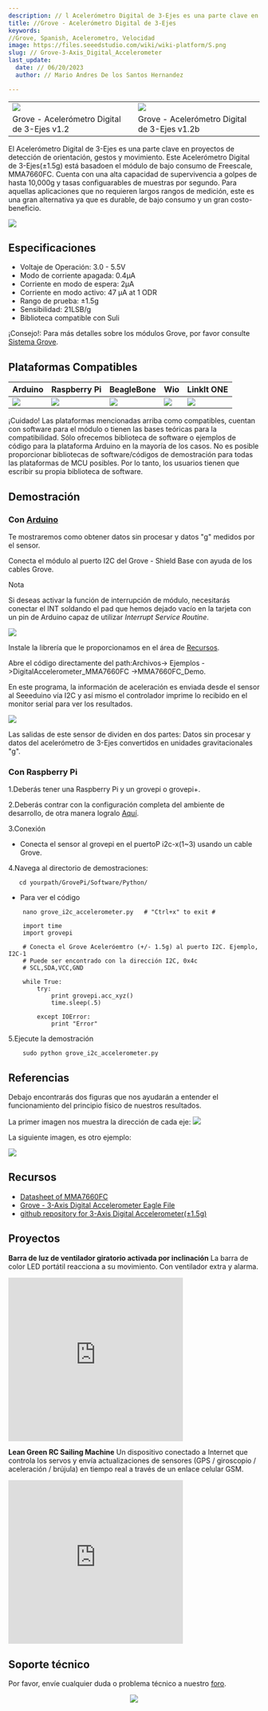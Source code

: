 ```yaml
---
description: // l Acelerómetro Digital de 3-Ejes es una parte clave en proyectos de detección de orientación, gestos y movimiento.
title: //Grove - Acelerómetro Digital de 3-Ejes
keywords:
//Grove, Spanish, Acelerometro, Velocidad
image: https://files.seeedstudio.com/wiki/wiki-platform/S.png
slug: // Grove-3-Axis_Digital_Accelerometer
last_update:
  date: // 06/20/2023
  author: // Mario Andres De los Santos Hernandez

---
```


<table>
<colgroup>
<col width="50%" />
<col width="50%" /> 
</colgroup>
<tbody>
<tr class="odd">
<td><div class="center">
<div class="floatnone">
<img src="https://raw.githubusercontent.com/SeeedDocument/Grove-3-Axis_Digital_Accelerometer-1.5g/master/img/3_aix_acc.jpg" />
</div>
</div></td>
<td><div class="center">
<div class="floatnone">
<img src="https://raw.githubusercontent.com/SeeedDocument/Grove-3-Axis_Digital_Accelerometer-1.5g/master/img/Grove-3-Axis_v1.3.jpg" />
</div>
</div></td>
</tr>
<tr class="even">
<td><div style=": center">
Grove - Acelerómetro Digital de 3-Ejes v1.2
</div></td>
<td><div style=": center">
Grove - Acelerómetro Digital de 3-Ejes v1.2b
</div></td>
</tr>
</tbody>
</table>

El Acelerómetro Digital de 3-Ejes es una parte clave en proyectos de detección de orientación, gestos y movimiento. Este Acelerómetro Digital de 3-Ejes(±1.5g) está basadoen el módulo de bajo consumo de Freescale, MMA7660FC. Cuenta con una alta capacidad de supervivencia a golpes de hasta 10,000g y tasas configuarables de muestras por segundo. Para aquellas aplicaciones que no requieren largos rangos de medición, este es una gran alternativa ya que es durable, de bajo consumo y un gran costo-beneficio. 

[![](https://raw.githubusercontent.com/SeeedDocument/common/master/Get_One_Now_Banner.png)](http://www.seeedstudio.com/Grove-3-Axis-Digital-Accelerometer(%C2%B11.5g)-p-765.html)


Especificaciones
--------------

-   Voltaje de Operación: 3.0 - 5.5V
-   Modo de corriente apagada: 0.4μA
-   Corriente en modo de espera: 2μA
-   Corriente en modo activo: 47 μA at 1 ODR
-   Rango de prueba: ±1.5g
-   Sensibilidad: 21LSB/g
-   Biblioteca compatible con Suli

¡Consejo!:
    Para más detalles sobre los módulos Grove, por favor consulte  [Sistema Grove](http://wiki.seeedstudio.com/Grove_System/).

Plataformas Compatibles
-------------------

| Arduino                                                                                             | Raspberry Pi                                                                                             | BeagleBone                                                                                      | Wio                                                                                               | LinkIt ONE                                                                                         |
|-----------------------------------------------------------------------------------------------------|----------------------------------------------------------------------------------------------------------|-------------------------------------------------------------------------------------------------|---------------------------------------------------------------------------------------------------|----------------------------------------------------------------------------------------------------|
| ![](https://raw.githubusercontent.com/SeeedDocument/wiki_english/master/docs/images/arduino_logo.jpg) | ![](https://raw.githubusercontent.com/SeeedDocument/wiki_english/master/docs/images/raspberry_pi_logo_n.jpg) | ![](https://raw.githubusercontent.com/SeeedDocument/wiki_english/master/docs/images/bbg_logo_n.jpg) | ![](https://raw.githubusercontent.com/SeeedDocument/wiki_english/master/docs/images/wio_logo.jpg) | ![](https://raw.githubusercontent.com/SeeedDocument/wiki_english/master/docs/images/linkit_logo.jpg) |

¡Cuidado!
    Las plataformas mencionadas arriba como compatibles, cuentan con software para el módulo o tienen las bases teóricas para la compatibilidad. Sólo ofrecemos biblioteca de software o ejemplos de código para la plataforma Arduino en la mayoría de los casos. No es posible proporcionar bibliotecas de software/códigos de demostración para todas las plataformas de MCU posibles. Por lo tanto, los usuarios tienen que escribir su propia biblioteca de software.


Demostración
-------------

### Con [Arduino](/Arduino "Arduino")

Te mostraremos como obtener datos sin procesar y datos "g" medidos por el sensor. 

Conecta el módulo al puerto I2C del Grove - Shield Base con ayuda de los cables Grove. 

<div class="admonition note">
<p class="admonition-title">Nota</p>
Si deseas activar la función de interrupción de módulo, necesitarás conectar el INT soldando el pad que hemos dejado vacío en la tarjeta con un pin de Arduino capaz de utilizar <em>Interrupt Service Routine</em>.

</div>

![](https://raw.githubusercontent.com/SeeedDocument/Grove-3-Axis_Digital_Accelerometer-1.5g/master/img/Digital_Accelerometer_Sensor_Connector1.5g.jpg)

Instale la librería que le proporcionamos en el área de [Recursos](/Grove-3-Axis_Digital_Accelerometer-1.5g#resources). 

Abre el código directamente del path:Archivos-> Ejemplos ->DigitalAccelerometer_MMA7660FC ->MMA7660FC_Demo.

En este programa, la información de aceleración es enviada desde el sensor al Seeeduino vía I2C y así mismo el controlador imprime lo recibido en el monitor serial para ver los resultados.

![](https://raw.githubusercontent.com/SeeedDocument/Grove-3-Axis_Digital_Accelerometer-1.5g/master/img/Grove-3-Axis_Digital_Accelerometer-1.5g-.jpg)

Las salidas de este sensor de dividen en dos partes: Datos sin procesar y datos del acelerómetro de 3-Ejes convertidos en unidades gravitacionales "g".

### Con Raspberry Pi

1.Deberás tener una Raspberry Pi y un grovepi o grovepi+.

2.Deberás contrar con la configuración completa del ambiente de desarrollo, de otra manera logralo [Aquí](/GrovePi_Plus).

3.Conexión

-   Conecta el sensor al grovepi en el puertoP i2c-x(1~3) usando un cable Grove.

4.Navega al directorio de demostraciones:

       cd yourpath/GrovePi/Software/Python/

-   Para ver el código

```
    nano grove_i2c_accelerometer.py   # "Ctrl+x" to exit #
```
```
    import time
    import grovepi

    # Conecta el Grove Aceleróemtro (+/- 1.5g) al puerto I2C. Ejemplo, I2C-1
    # Puede ser encontrado con la dirección I2C, 0x4c
    # SCL,SDA,VCC,GND

    while True:
        try:
            print grovepi.acc_xyz()
            time.sleep(.5)

        except IOError:
            print "Error"
```

5.Ejecute la demostración
```
    sudo python grove_i2c_accelerometer.py
```

Referencias
---------

Debajo encontrarás dos figuras que nos ayudarán a entender el funcionamiento del principio físico de nuestros resultados.

La primer imagen nos muestra la dirección de cada eje: 
![](https://raw.githubusercontent.com/SeeedDocument/Grove-3-Axis_Digital_Accelerometer-1.5g/master/img/MMA7660_Direction.jpg)

La siguiente imagen, es otro ejemplo:

![](https://raw.githubusercontent.com/SeeedDocument/Grove-3-Axis_Digital_Accelerometer-1.5g/master/img/Sensing_Direction_1.jpg)

Recursos
---------

-   [Datasheet of MMA7660FC](https://raw.githubusercontent.com/SeeedDocument/Grove-3-Axis_Digital_Accelerometer-1.5g/master/res/MMA7660FC.pdf)
-   [Grove - 3-Axis Digital Accelerometer Eagle File](https://raw.githubusercontent.com/SeeedDocument/Grove-3-Axis_Digital_Accelerometer-1.5g/master/res/Grove-3-Axis_Digital_Accelerometer-1.5g-Eagle_File.zip)
-   [github repository for 3-Axis Digital Accelerometer(±1.5g)](https://github.com/Seeed-Studio/Accelerometer_MMA7660)


## Proyectos

**Barra de luz de ventilador giratorio activada por inclinación** La barra de color LED portátil reacciona a su movimiento. Con ventilador extra y alarma.

<iframe frameborder='0' height='327.5' scrolling='no' src='https://www.hackster.io/chuartdo/tilt-activated-spinning-fan-light-stick-e05cec/embed' width='350'></iframe>

**Lean Green RC Sailing Machine**
Un dispositivo conectado a Internet que controla los servos y envía actualizaciones de sensores (GPS / giroscopio / aceleración / brújula) en tiempo real a través de un enlace celular GSM.

<iframe frameborder='0' height='327.5' scrolling='no' src='https://www.hackster.io/anemoi/lean-green-rc-sailing-machine-2cdde5/embed' width='350'></iframe>

<!-- This Markdown file was created from http://www.seeedstudio.com/wiki/Grove_-_3-Axis_Digital_Accelerometer(±1.5g) -->

## Soporte técnico
Por favor, envíe cualquier duda o problema técnico a nuestro [foro](http://forum.seeedstudio.com/).
<br /><p style="text-align:center"><a href="https://www.seeedstudio.com/act-4.html?utm_source=wiki&utm_medium=wikibanner&utm_campaign=newproducts" target="_blank"><img src="https://github.com/SeeedDocument/Wiki_Banner/raw/master/new_product.jpg" /></a></p>